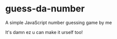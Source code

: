 # guess-da-number
A simple JavaScript number guessing game by me
<p>It's damn ez u can make it urself too!</p>
